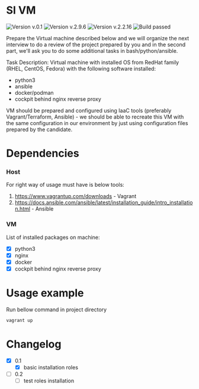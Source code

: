 # SI VM

![Version v.0.1](https://img.shields.io/badge/version-v0.1-orange?style=flat-square)
![Version v.2.9.6](https://img.shields.io/badge/ansible-v2.9.6-blue?style=flat-square)
![Version v.2.2.16](https://img.shields.io/badge/vagrant-v2.2.16-blue?style=flat-square)
![Build passed](https://img.shields.io/badge/build-passed-40ab26?style=flat-square)

Prepare the Virtual machine described below and we will organize the next interview to do a review of the project prepared by you and in the second part, we'll ask you to do some additional tasks in bash/python/ansible.

Task Description:
Virtual machine with installed OS from RedHat family (RHEL, CentOS, Fedora) with the following software installed:
- python3
- ansible
- docker/podman
- cockpit behind nginx reverse proxy

VM should be prepared and configured using IaaC tools (preferably Vagrant/Terraform, Ansible) - we should be able to recreate this VM with the same configuration in our environment by just using configuration files prepared by the candidate.

# Dependencies
### Host
For right way of usage must have is below tools:
1. https://www.vagrantup.com/downloads - Vagrant
2. https://docs.ansible.com/ansible/latest/installation_guide/intro_installation.html - Ansible

### VM
List of installed packages on machine:
* [x] python3
* [x] nginx 
* [x] docker
* [x] cockpit behind nginx reverse proxy

# Usage example

Run bellow command in project directory
```bash
vagrant up
```

# Changelog

* [x] 0.1
    * [x] basic installation roles
* [ ] 0.2
    * [ ] test roles installation